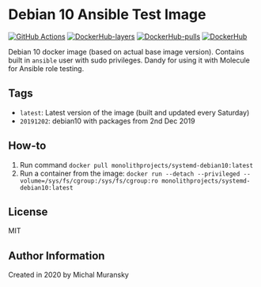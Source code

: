 # Debian 10 Ansible Test Image

[![GitHub Actions](https://github.com/MonolithProjects/docker-systemd-debian10/workflows/Dockerfile%20test/badge.svg?branch=master)](https://github.com/MonolithProjects/docker-systemd-debian10/actions)
[![DockerHub-layers](https://img.shields.io/microbadger/layers/monolithprojects/systemd-debian10)](https://hub.docker.com/repository/docker/monolithprojects/systemd-debian10)
[![DockerHub-pulls](https://img.shields.io/docker/pulls/monolithprojects/systemd-debian10)](https://hub.docker.com/repository/docker/monolithprojects/systemd-debian10)
[![DockerHub](https://img.shields.io/docker/cloud/automated/monolithprojects/systemd-debian10?maxAge=2592000)](https://hub.docker.com/repository/docker/monolithprojects/systemd-debian10)

Debian 10 docker image (based on actual base image version). Contains built in `ansible` user with sudo privileges.
Dandy for using it with Molecule for Ansible role testing.

## Tags

- `latest`: Latest version of the image (built and updated every Saturday)
- `20191202`: debian10 with packages from 2nd Dec 2019

## How-to

  1. Run command `docker pull monolithprojects/systemd-debian10:latest`  
  2. Run a container from the image: `docker run --detach --privileged --volume=/sys/fs/cgroup:/sys/fs/cgroup:ro monolithprojects/systemd-debian10:latest`  

## License

MIT

## Author Information

Created in 2020 by Michal Muransky